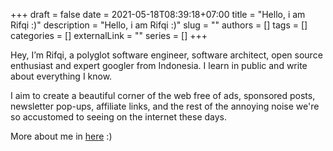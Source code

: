 +++
draft = false
date = 2021-05-18T08:39:18+07:00
title = "Hello, i am Rifqi :)"
description = "Hello, i am Rifqi :)"
slug = ""
authors = []
tags = []
categories = []
externalLink = ""
series = []
+++

Hey, I’m Rifqi, a polyglot software engineer, software architect, open source enthusiast and expert googler from Indonesia. I learn in public and write about everything I know.

I aim to create a beautiful corner of the web free of ads, sponsored posts, newsletter pop-ups, affiliate links, and the rest of the annoying noise we're so accustomed to seeing on the internet these days.

More about me in [here](/about) :)